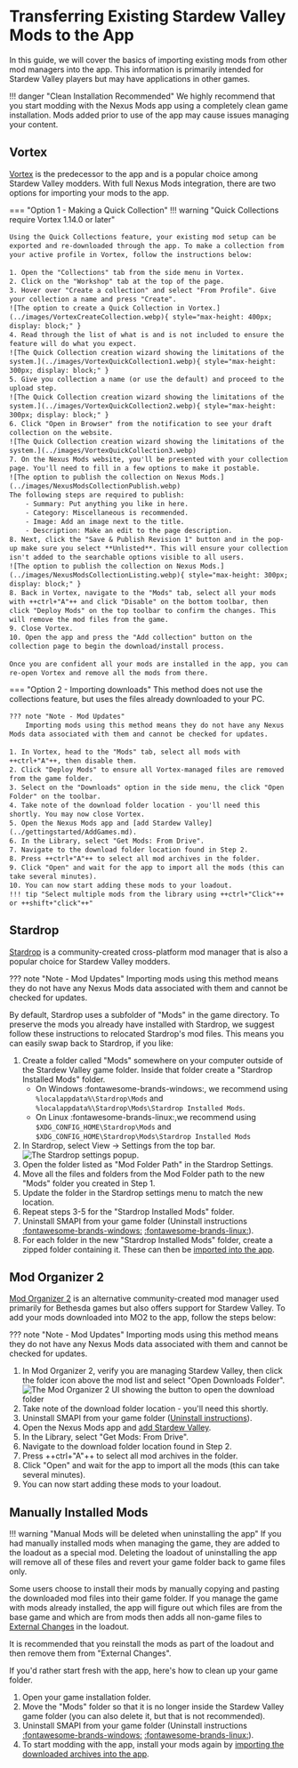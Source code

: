 # Transferring Existing Stardew Valley Mods to the App

In this guide, we will cover the basics of importing existing mods from other mod managers into the app. This information is primarily intended for Stardew Valley players but may have applications in other games. 

!!! danger "Clean Installation Recommended"
    We highly recommend that you start modding with the Nexus Mods app using a completely clean game installation. Mods added prior to use of the app may cause issues managing your content.

## Vortex
[Vortex](https://www.nexusmods.com/site/mods/1) is the predecessor to the app and is a popular choice among Stardew Valley modders. With full Nexus Mods integration, there are two options for importing your mods to the app. 

=== "Option 1 - Making a Quick Collection"
    !!! warning "Quick Collections require Vortex 1.14.0 or later"

    Using the Quick Collections feature, your existing mod setup can be exported and re-downloaded through the app. To make a collection from your active profile in Vortex, follow the instructions below:

    1. Open the "Collections" tab from the side menu in Vortex.
    2. Click on the "Workshop" tab at the top of the page. 
    3. Hover over "Create a collection" and select "From Profile". Give your collection a name and press "Create". 
    ![The option to create a Quick Collection in Vortex.](../images/VortexCreateCollection.webp){ style="max-height: 400px; display: block;" }
    4. Read through the list of what is and is not included to ensure the feature will do what you expect.
    ![The Quick Collection creation wizard showing the limitations of the system.](../images/VortexQuickCollection1.webp){ style="max-height: 300px; display: block;" }
    5. Give you collection a name (or use the default) and proceed to the upload step.
    ![The Quick Collection creation wizard showing the limitations of the system.](../images/VortexQuickCollection2.webp){ style="max-height: 300px; display: block;" }
    6. Click "Open in Browser" from the notification to see your draft collection on the website. 
    ![The Quick Collection creation wizard showing the limitations of the system.](../images/VortexQuickCollection3.webp)
    7. On the Nexus Mods website, you'll be presented with your collection page. You'll need to fill in a few options to make it postable.
    ![The option to publish the collection on Nexus Mods.](../images/NexusModsCollectionPublish.webp)
    The following steps are required to publish:
        - Summary: Put anything you like in here.
        - Category: Miscellaneous is recommended.
        - Image: Add an image next to the title. 
        - Description: Make an edit to the page description.
    8. Next, click the "Save & Publish Revision 1" button and in the pop-up make sure you select **Unlisted**. This will ensure your collection isn't added to the searchable options visible to all users.
    ![The option to publish the collection on Nexus Mods.](../images/NexusModsCollectionListing.webp){ style="max-height: 300px; display: block;" }
    8. Back in Vortex, navigate to the "Mods" tab, select all your mods with ++ctrl+"A"++ and click "Disable" on the bottom toolbar, then click "Deploy Mods" on the top toolbar to confirm the changes. This will remove the mod files from the game.
    9. Close Vortex.
    10. Open the app and press the "Add collection" button on the collection page to begin the download/install process.

    Once you are confident all your mods are installed in the app, you can re-open Vortex and remove all the mods from there.

=== "Option 2 - Importing downloads"
    This method does not use the collections feature, but uses the files already downloaded to your PC. 

    ??? note "Note - Mod Updates"
        Importing mods using this method means they do not have any Nexus Mods data associated with them and cannot be checked for updates.

    1. In Vortex, head to the "Mods" tab, select all mods with ++ctrl+"A"++, then disable them.
    2. Click "Deploy Mods" to ensure all Vortex-managed files are removed from the game folder. 
    3. Select on the "Downloads" option in the side menu, the click "Open Folder" on the toolbar. 
    4. Take note of the download folder location - you'll need this shortly. You may now close Vortex.
    5. Open the Nexus Mods app and [add Stardew Valley](../gettingstarted/AddGames.md).
    6. In the Library, select "Get Mods: From Drive".
    7. Navigate to the download folder location found in Step 2.
    8. Press ++ctrl+"A"++ to select all mod archives in the folder.
    9. Click "Open" and wait for the app to import all the mods (this can take several minutes).
    10. You can now start adding these mods to your loadout.
    !!! tip "Select multiple mods from the library using ++ctrl+"Click"++ or ++shift+"click"++"


## Stardrop
[Stardrop](https://www.nexusmods.com/stardewvalley/mods/10455) is a community-created cross-platform mod manager that is also a popular choice for Stardew Valley modders. 

??? note "Note - Mod Updates"
    Importing mods using this method means they do not have any Nexus Mods data associated with them and cannot be checked for updates.

By default, Stardrop uses a subfolder of "Mods" in the game directory. To preserve the mods you already have installed with Stardrop, we suggest follow these instructions to relocated Stardrop's mod files. This means you can easily swap back to Stardrop, if you like:

1. Create a folder called "Mods" somewhere on your computer outside of the Stardew Valley game folder. Inside that folder create a "Stardrop Installed Mods" folder.
    - On Windows :fontawesome-brands-windows:, we recommend using `%localappdata%\Stardrop\Mods` and `%localappdata%\Stardrop\Mods\Stardrop Installed Mods`.
    - On Linux :fontawesome-brands-linux:,we recommend using `$XDG_CONFIG_HOME\Stardrop\Mods` and `$XDG_CONFIG_HOME\Stardrop\Mods\Stardrop Installed Mods`
2. In Stardrop, select View -> Settings from the top bar.
![The Stardrop settings popup.](../images/StardropSettings.webp)
3. Open the folder listed as "Mod Folder Path" in the Stardrop Settings.
4. Move all the files and folders from the Mod Folder path to the new "Mods" folder you created in Step 1. 
5. Update the folder in the Stardrop settings menu to match the new location.
6. Repeat steps 3-5 for the "Stardrop Installed Mods" folder.
7. Uninstall SMAPI from your game folder (Uninstall instructions [:fontawesome-brands-windows:](https://stardewvalleywiki.com/Modding:Installing_SMAPI_on_Windows#Uninstall) [:fontawesome-brands-linux:](https://stardewvalleywiki.com/Modding:Installing_SMAPI_on_Linux#Uninstall)).
8. For each folder in the new "Stardrop Installed Mods" folder, create a zipped folder containing it. These can then be [imported into the app](./DownloadAMod.md#adding-a-mod-to-the-library-manually).

## Mod Organizer 2
[Mod Organizer 2](https://www.nexusmods.com/skyrimspecialedition/mods/6194) is an alternative community-created mod manager used primarily for Bethesda games but also offers support for Stardew Valley. To add your mods downloaded into MO2 to the app, follow the steps below:

??? note "Note - Mod Updates"
    Importing mods using this method means they do not have any Nexus Mods data associated with them and cannot be checked for updates.

1. In Mod Organizer 2, verify you are managing Stardew Valley, then click the folder icon above the mod list and select "Open Downloads Folder".
    ![The Mod Organizer 2 UI showing the button to open the download folder](../images/MO2DownloadFolder.webp)
2. Take note of the download folder location - you'll need this shortly.
3. Uninstall SMAPI from your game folder ([Uninstall instructions](https://stardewvalleywiki.com/Modding:Installing_SMAPI_on_Windows#Uninstall)).
4. Open the Nexus Mods app and [add Stardew Valley](../gettingstarted/AddGames.md).
5. In the Library, select "Get Mods: From Drive".
6. Navigate to the download folder location found in Step 2.
7. Press ++ctrl+"A"++ to select all mod archives in the folder.
8. Click "Open" and wait for the app to import all the mods (this can take several minutes).
9. You can now start adding these mods to your loadout.

## Manually Installed Mods
!!! warning "Manual Mods will be deleted when uninstalling the app"
    If you had manually installed mods when managing the game, they are added to the loadout as a special mod. Deleting the loadout of uninstalling the app will remove all of these files and revert your game folder back to game files only. 

Some users choose to install their mods by manually copying and pasting the downloaded mod files into their game folder. If you manage the game with mods already installed, the app will figure out which files are from the base game and which are from mods then adds all non-game files to [External Changes](../features/ExternalChanges.md) in the loadout. 

It is recommended that you reinstall the mods as part of the loadout and then remove them from "External Changes". 

If you'd rather start fresh with the app, here's how to clean up your game folder.

1. Open your game installation folder.
2. Move the "Mods" folder so that it is no longer inside the Stardew Valley game folder (you can also delete it, but that is not recommended).
3. Uninstall SMAPI from your game folder (Uninstall instructions [:fontawesome-brands-windows:](https://stardewvalleywiki.com/Modding:Installing_SMAPI_on_Windows#Uninstall) [:fontawesome-brands-linux:](https://stardewvalleywiki.com/Modding:Installing_SMAPI_on_Linux#Uninstall)).
4. To start modding with the app, install your mods again by [importing the downloaded archives into the app](./DownloadAMod.md#adding-a-mod-to-the-library-manually).
